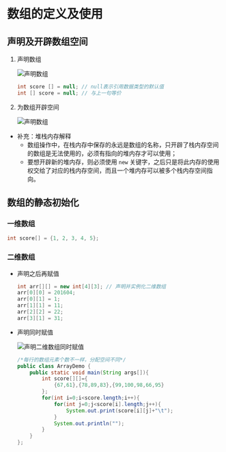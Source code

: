 # 数组的定义及使用

## 声明及开辟数组空间

1. 声明数组

    ![声明数组](./resources/declare-array.jpg)
    ```java
    int score [] = null; // null表示引用数据类型的默认值
    int [] score = null; // 与上一句等价
    ```

2. 为数组开辟空间

    ![声明数组](./resources/allocate-memory-to-array.jpg)

* 补充：堆栈内存解释
  * 数组操作中，在栈内存中保存的永远是数组的名称，只开辟了栈内存空间的数组是无法使用的，必须有指向的堆内存才可以使用；
  * 要想开辟新的堆内存，则必须使用 `new` 关键字，之后只是将此内存的使用权交给了对应的栈内存空间，而且一个堆内存可以被多个栈内存空间指向。

## 数组的静态初始化

### 一维数组

```java
int score[] = {1, 2, 3, 4, 5};
```

### 二维数组

* 声明之后再赋值
    ```java
    int arr[][] = new int[4][3]; // 声明并实例化二维数组
    arr[0][0] = 201604;
    arr[0][1] = 1;
    arr[1][1] = 11;
    arr[2][2] = 22;
    arr[3][1] = 31;
    ```
* 声明同时赋值

    ![声明二维数组同时赋值](./resources/init-2d-array.jpg)
    ```java
    /*每行的数组元素个数不一样，分配空间不同*/
    public class ArrayDemo {
        public static void main(String args[]){
            int score[][]={
                {67,61},{78,89,83},{99,100,98,66,95}
            };
            for(int i=0;i<score.length;i++){
                for(int j=0;j<score[i].length;j++){
                    System.out.print(score[i][j]+"\t");
                }
                System.out.println("");
            }
        }
    };
    ```
